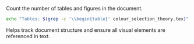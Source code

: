 Count the number of tables and figures in the document.

```bash
echo "Tables: $(grep -c '\\begin{table}' colour_selection_theory.tex)" && echo "Figures: $(grep -c '\\begin{figure}' colour_selection_theory.tex)"
```

Helps track document structure and ensure all visual elements are referenced in text.

